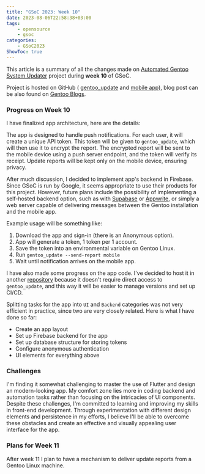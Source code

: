 ```yaml
---
title: "GSoC 2023: Week 10"
date: 2023-08-06T22:58:38+03:00
tags:
    - opensource
    - gsoc
categories:
    - GSoC2023
ShowToc: true
---
```


This article is a summary of all the changes made on 
[Automated Gentoo System Updater](https://wiki.gentoo.org/wiki/Google_Summer_of_Code/2023/Ideas/Automated_Gentoo_system_updater) 
project during **week 10** of GSoC.  

Project is hosted on GitHub (
[gentoo_update](https://github.com/Lab-Brat/gentoo_update) and 
[mobile app](https://github.com/Lab-Brat/gentoo_update_flutter)), 
blog post can be also found on 
[Gentoo Blogs]().


### Progress on Week 10
I have finalized app architecture, here are the details:

The app is designed to handle push notifications. For each user, it will create a 
unique API token. This token will be given to `gentoo_update`, which will then use 
it to encrypt the report. The encrypted report will be sent to the mobile device 
using a push server endpoint, and the token will verify its receipt. Update reports 
will be kept only on the mobile device, ensuring privacy.  

After much discussion, I decided to implement app's backend in Firebase. Since 
GSoC is run by Google, it seems appropriate to use their products for this project. 
However, future plans include the possibility of implementing a self-hosted backend 
option, such as with [Supabase](https://supabase.com) or [Appwrite](https://appwrite.io), 
or simply a web server capable of delivering messages between the Gentoo installation 
and the mobile app.  

Example usage will be something like:
1. Download the app and sign-in (there is an Anonymous option).
2. App will generate a token, 1 token per 1 account.
3. Save the token into an environmental variable on Gentoo Linux.
4. Run `gentoo_update --send-report mobile`
5. Wait until notification arrives on the mobile app.

I have also made some progress on the app code. I've decided to host it in 
another [repository](https://github.com/Lab-Brat/gentoo_update_flutter) because it 
doesn't require direct access to `gentoo_update`, and this way it will be easier to 
manage versions and set up CI/CD.  

Splitting tasks for the app into `UI` and `Backend` categories was not very 
efficient in practice, since two are very closely related. Here is what I have done 
so far:
* Create an app layout
* Set up Firebase backend for the app
* Set up database structure for storing tokens
* Configure anonymous authentication
* UI elements for everything above

### Challenges
I'm finding it somewhat challenging to master the use of Flutter and design an 
modern-looking app. My comfort zone lies more in coding backend and automation tasks 
rather than focusing on the intricacies of UI components. Despite these challenges, 
I'm committed to learning and improving my skills in front-end development. Through 
experimentation with different design elements and persistence in my efforts, I believe 
I'll be able to overcome these obstacles and create an effective and visually appealing 
user interface for the app.  

### Plans for Week 11
After week 11 I plan to have a mechanism to deliver update reports from a 
Gentoo Linux machine.
